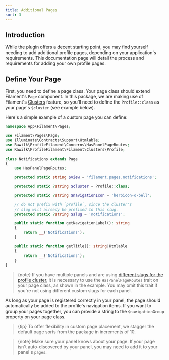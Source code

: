 ```yaml
---
title: Additional Pages
sort: 3
---
```


## Introduction

While the plugin offers a decent starting point, you may find yourself needing to add additional profile pages, depending on your application's requirements. This documentation page will detail the process and requirements for adding your own profile pages.

## Define Your Page

First, you need to define a page class. Your page class should extend Filament's `Page` component. In this package, we are making use of Filament's [Clusters](https://filamentphp.com/docs/3.x/panels/clusters) feature, so you'll need to define the `Profile::class` as your page's `$cluster` (see example below).

Here's a simple example of a custom page you can define:

```php
namespace App\Filament\Pages;

use Filament\Pages\Page;
use Illuminate\Contracts\Support\Htmlable;
use Rawilk\ProfileFilament\Concerns\HasPanelPageRoutes;
use Rawilk\ProfileFilament\Filament\Clusters\Profile;

class Notifications extends Page
{
    use HasPanelPageRoutes;

    protected static string $view = 'filament.pages.notifications';

    protected static ?string $cluster = Profile::class;

    protected static ?string $navigationIcon = 'heroicon-o-bell';

    // do not prefix with `profile`, since the cluster's
    // slug will already be prefixed to this slug.
    protected static ?string $slug = 'notifications';

    public static function getNavigationLabel(): string
    {
        return __('Notifications');
    }

    public static function getTitle(): string|Htmlable
    {
        return __('Notifications');
    }
}
```

> {note} If you have multiple panels and are using [different slugs for the profile cluster](/docs/profile-filament-plugin/{version}/customizations/misc#user-content-multiple-panels-notice), it is necessary to use the `HasPanelPageRoutes` trait on your page class, as shown in the example. You may omit this trait if you're not using different custom slugs for each panel.

As long as your page is registered correctly in your panel, the page should automatically be added to the profile's navigation items. If you want to group
your pages together, you can provide a string to the `$navigationGroup` property on your page class.

> {tip} To offer flexibility in custom page placement, we stagger the default page sorts from the package in increments of 10.

> {note} Make sure your panel knows about your page. If your page isn't auto-discovered by your panel, you may need to add it to your panel's `pages`.
